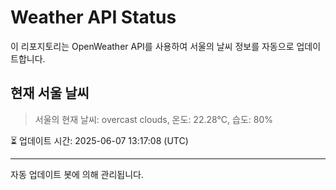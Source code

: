 
# Weather API Status

이 리포지토리는 OpenWeather API를 사용하여 서울의 날씨 정보를 자동으로 업데이트합니다.

## 현재 서울 날씨
> 서울의 현재 날씨: overcast clouds, 온도: 22.28°C, 습도: 80%

⏳ 업데이트 시간: 2025-06-07 13:17:08 (UTC)

---
자동 업데이트 봇에 의해 관리됩니다.
